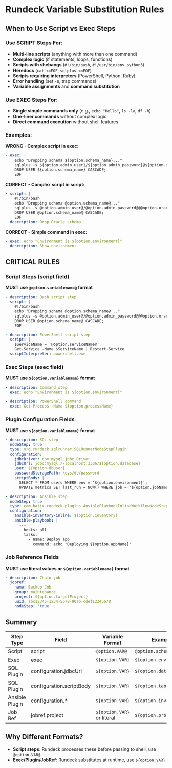 # Rundeck Variable Substitution Rules

## When to Use Script vs Exec Steps

### Use SCRIPT Steps For:
- **Multi-line scripts** (anything with more than one command)
- **Complex logic** (if statements, loops, functions)
- **Scripts with shebangs** (`#!/bin/bash`, `#!/usr/bin/env python3`)
- **Heredocs** (`cat <<EOF`, `sqlplus <<EOF`)
- **Scripts requiring interpreters** (PowerShell, Python, Ruby)
- **Error handling** (set -e, trap commands)
- **Variable assignments** and **command substitution**

### Use EXEC Steps For:
- **Single simple commands only** (e.g., `echo "Hello"`, `ls -la`, `df -h`)
- **One-liner commands** without complex logic
- **Direct command execution** without shell features

### Examples:

**WRONG - Complex script in exec:**
```yaml
- exec: |
    echo "Dropping schema ${option.schema_name}..."
    sqlplus -s ${option.admin_user}/${option.admin_password}@${option.oracle_sid} <<EOF
    DROP USER ${option.schema_name} CASCADE;
    EOF
```

**CORRECT - Complex script in script:**
```yaml
- script: |
    #!/bin/bash
    echo "Dropping schema @option.schema_name@..."
    sqlplus -s @option.admin_user@/@option.admin_password@@@option.oracle_sid@ <<EOF
    DROP USER @option.schema_name@ CASCADE;
    EOF
  description: Drop Oracle schema
```

**CORRECT - Simple command in exec:**
```yaml
- exec: echo "Environment is ${option.environment}"
  description: Show environment
```

## CRITICAL RULES

### Script Steps (script field)
**MUST use `@option.variablename@` format**

```yaml
- description: Bash script step
  script: |
    #!/bin/bash
    echo "Dropping schema @option.schema_name@..."
    sqlplus -s @option.admin_user@/@option.admin_password@@@option.oracle_sid@ <<EOF
    DROP USER @option.schema_name@ CASCADE;
    EOF
```

```yaml
- description: PowerShell script step
  script: |
    $ServiceName = '@option.serviceName@'
    Get-Service -Name $ServiceName | Restart-Service
  scriptInterpreter: powershell.exe
```

### Exec Steps (exec field)
**MUST use `${option.variablename}` format**

```yaml
- description: Command step
  exec: echo "Environment is ${option.environment}"
```

```yaml
- description: PowerShell command
  exec: Get-Process -Name ${option.processName}
```

### Plugin Configuration Fields
**MUST use `${option.variablename}` format**

```yaml
- description: SQL step
  nodeStep: true
  type: org.rundeck.sqlrunner.SQLRunnerNodeStepPlugin
  configuration:
    jdbcDriver: com.mysql.jdbc.Driver
    jdbcUrl: jdbc:mysql://localhost:3306/${option.database}
    user: ${option.dbUser}
    passwordStoragePath: keys/db/password
    scriptBody: |
      SELECT * FROM users WHERE env = '${option.environment}';
      UPDATE metrics SET last_run = NOW() WHERE job = '${option.jobName}';
```

```yaml
- description: Ansible step
  nodeStep: true
  type: com.batix.rundeck.plugins.AnsiblePlaybookInlineWorkflowNodeStep
  configuration:
    ansible-inventory-inline: ${option.inventory}
    ansible-playbook: |
      ---
      - hosts: all
        tasks:
          - name: Deploy app
            command: echo "Deploying ${option.appName}"
```

### Job Reference Fields
**MUST use literal values or `${option.variablename}` format**

```yaml
- description: Chain job
  jobref:
    name: Backup Job
    group: maintenance
    project: ${option.targetProject}
    uuid: abc12345-1234-5678-90ab-cdef12345678
    nodeStep: 'true'
```

## Summary

| Step Type | Field | Variable Format | Example |
|-----------|-------|----------------|---------|
| Script | script | `@option.VAR@` | `@option.schema_name@` |
| Exec | exec | `${option.VAR}` | `${option.environment}` |
| SQL Plugin | configuration.jdbcUrl | `${option.VAR}` | `${option.database}` |
| SQL Plugin | configuration.scriptBody | `${option.VAR}` | `${option.table}` |
| Ansible Plugin | configuration.* | `${option.VAR}` | `${option.inventory}` |
| Job Ref | jobref.project | `${option.VAR}` or literal | `${option.project}` |

## Why Different Formats?

- **Script steps**: Rundeck processes these before passing to shell, use `@option.VAR@`
- **Exec/Plugin/JobRef**: Rundeck substitutes at runtime, use `${option.VAR}`

